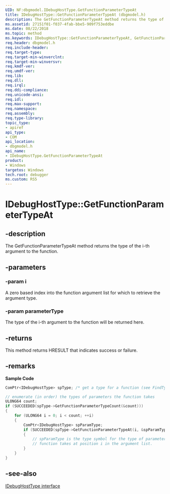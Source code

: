 ```yaml
---
UID: NF:dbgmodel.IDebugHostType.GetFunctionParameterTypeAt
title: IDebugHostType::GetFunctionParameterTypeAt (dbgmodel.h)
description: The GetFunctionParameterTypeAt method returns the type of the i-th argument to the function. 
ms.assetid: 27151f01-f037-4fab-bbe5-909f753eddbe
ms.date: 08/22/2018
ms.topic: method
ms.keywords: IDebugHostType::GetFunctionParameterTypeAt, GetFunctionParameterTypeAt, IDebugHostType.GetFunctionParameterTypeAt, IDebugHostType::GetFunctionParameterTypeAt, IDebugHostType.GetFunctionParameterTypeAt
req.header: dbgmodel.h
req.include-header:
req.target-type:
req.target-min-winverclnt:
req.target-min-winversvr:
req.kmdf-ver:
req.umdf-ver:
req.lib:
req.dll:
req.irql: 
req.ddi-compliance:
req.unicode-ansi:
req.idl:
req.max-support:
req.namespace:
req.assembly:
req.type-library: 
topic_type: 
- apiref
api_type: 
- COM
api_location: 
- dbgmodel.h
api_name: 
- IDebugHostType.GetFunctionParameterTypeAt
product:
- Windows
targetos: Windows
tech.root: debugger
ms.custom: RS5
---
```


# IDebugHostType::GetFunctionParameterTypeAt


## -description

The GetFunctionParameterTypeAt method returns the type of the i-th argument to the function. 

## -parameters

### -param i
A zero based index into the function argument list for which to retrieve the argument type.


### -param parameterType
The type of the i-th argument to the function will be returned here.


## -returns
This method returns HRESULT that indicates success or failure.

## -remarks

**Sample Code**

```cpp
ComPtr<IDebugHostType> spType; /* get a type for a function (see FindTypeByName) */

// enumerate (in order) the types of parameters the function takes
ULONG64 count;
if (SUCCEEDED(spType->GetFunctionParameterTypeCount(&count)))
{
    for (ULONG64 i = 0; i < count; ++i)
    {
        ComPtr<IDebugHostType> spParamType;
        if (SUCCEEDED(spType->GetFunctionParameterTypeAt(i, &spParamType)))
        {
            // spParamType is the type symbol for the type of parameter the 
            // function takes at position i in the argument list.
        }
    }
}
```

## -see-also

[IDebugHostType interface](nn-dbgmodel-idebughosttype.md)
